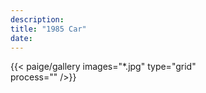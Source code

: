 ```yaml
---
description: 
title: "1985 Car"
date: 
---
```



{{< paige/gallery
     images="*.jpg" 
     type="grid"  
     process=""
     />}}
